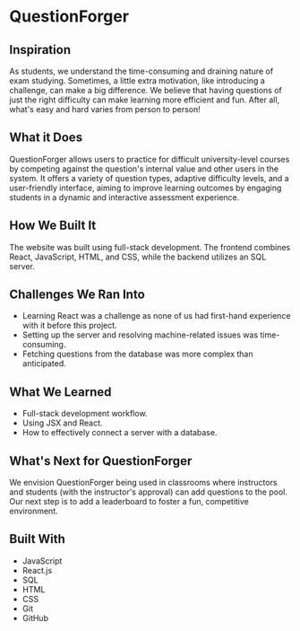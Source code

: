 # QuestionForger

## Inspiration
As students, we understand the time-consuming and draining nature of exam studying. Sometimes, a little extra motivation, like introducing a challenge, can make a big difference. We believe that having questions of just the right difficulty can make learning more efficient and fun. After all, what's easy and hard varies from person to person!

## What it Does
QuestionForger allows users to practice for difficult university-level courses by competing against the question's internal value and other users in the system. It offers a variety of question types, adaptive difficulty levels, and a user-friendly interface, aiming to improve learning outcomes by engaging students in a dynamic and interactive assessment experience.

## How We Built It
The website was built using full-stack development. The frontend combines React, JavaScript, HTML, and CSS, while the backend utilizes an SQL server.

## Challenges We Ran Into
- Learning React was a challenge as none of us had first-hand experience with it before this project.
- Setting up the server and resolving machine-related issues was time-consuming.
- Fetching questions from the database was more complex than anticipated.

## What We Learned
- Full-stack development workflow.
- Using JSX and React.
- How to effectively connect a server with a database.

## What's Next for QuestionForger
We envision QuestionForger being used in classrooms where instructors and students (with the instructor's approval) can add questions to the pool. Our next step is to add a leaderboard to foster a fun, competitive environment.

## Built With
- JavaScript
- React.js
- SQL
- HTML
- CSS
- Git
- GitHub
